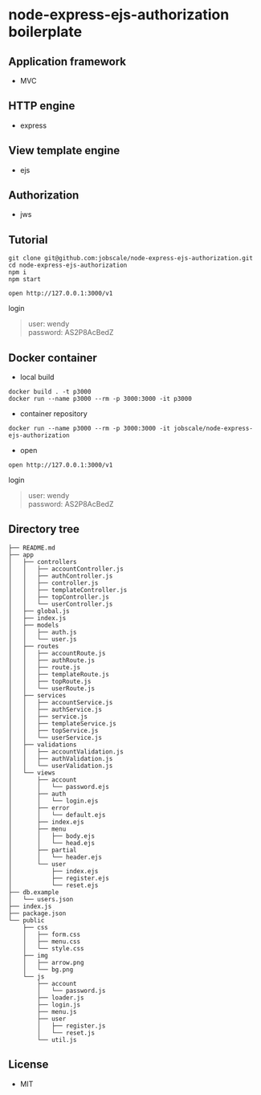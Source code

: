 # node-express-ejs-authorization boilerplate

## Application framework

- MVC

## HTTP engine

- express

## View template engine

- ejs

## Authorization

- jws

## Tutorial

```
git clone git@github.com:jobscale/node-express-ejs-authorization.git
cd node-express-ejs-authorization
npm i
npm start

open http://127.0.0.1:3000/v1
```

login<br>
> user: wendy<br>
> password: AS2P8AcBedZ

## Docker container

- local build
```
docker build . -t p3000
docker run --name p3000 --rm -p 3000:3000 -it p3000
```
- container repository
```
docker run --name p3000 --rm -p 3000:3000 -it jobscale/node-express-ejs-authorization
```
- open
```
open http://127.0.0.1:3000/v1
```

login<br>
> user: wendy<br>
> password: AS2P8AcBedZ

## Directory tree

```
├── README.md
├── app
│   ├── controllers
│   │   ├── accountController.js
│   │   ├── authController.js
│   │   ├── controller.js
│   │   ├── templateController.js
│   │   ├── topController.js
│   │   └── userController.js
│   ├── global.js
│   ├── index.js
│   ├── models
│   │   ├── auth.js
│   │   └── user.js
│   ├── routes
│   │   ├── accountRoute.js
│   │   ├── authRoute.js
│   │   ├── route.js
│   │   ├── templateRoute.js
│   │   ├── topRoute.js
│   │   └── userRoute.js
│   ├── services
│   │   ├── accountService.js
│   │   ├── authService.js
│   │   ├── service.js
│   │   ├── templateService.js
│   │   ├── topService.js
│   │   └── userService.js
│   ├── validations
│   │   ├── accountValidation.js
│   │   ├── authValidation.js
│   │   └── userValidation.js
│   └── views
│       ├── account
│       │   └── password.ejs
│       ├── auth
│       │   └── login.ejs
│       ├── error
│       │   └── default.ejs
│       ├── index.ejs
│       ├── menu
│       │   ├── body.ejs
│       │   └── head.ejs
│       ├── partial
│       │   └── header.ejs
│       └── user
│           ├── index.ejs
│           ├── register.ejs
│           └── reset.ejs
├── db.example
│   └── users.json
├── index.js
├── package.json
└── public
    ├── css
    │   ├── form.css
    │   ├── menu.css
    │   └── style.css
    ├── img
    │   ├── arrow.png
    │   └── bg.png
    └── js
        ├── account
        │   └── password.js
        ├── loader.js
        ├── login.js
        ├── menu.js
        ├── user
        │   ├── register.js
        │   └── reset.js
        └── util.js
```

## License

- MIT
